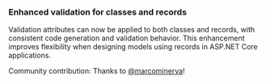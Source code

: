 ### Enhanced validation for classes and records

Validation attributes can now be applied to both classes and records, with consistent code generation and validation behavior. This enhancement improves flexibility when designing models using records in ASP.NET Core applications.

Community contribution: Thanks to [@marcominerva](https://github.com/marcominerva)!